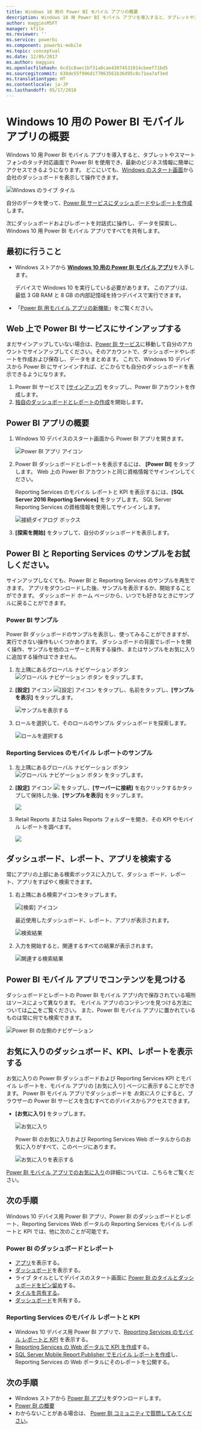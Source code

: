 ```yaml
---
title: Windows 10 用の Power BI モバイル アプリの概要
description: Windows 10 用 Power BI モバイル アプリを導入すると、タブレットやスマート フォンのタッチ対応画面で最新のビジネス情報に簡単にアクセスできます。
author: maggiesMSFT
manager: kfile
ms.reviewer: ''
ms.service: powerbi
ms.component: powerbi-mobile
ms.topic: conceptual
ms.date: 12/05/2017
ms.author: maggies
ms.openlocfilehash: 6cd1c8aec1bf31a8cae43074531014cbeef71bd5
ms.sourcegitcommit: 638de55f996d177063561b36d95c8c71ea7af3ed
ms.translationtype: HT
ms.contentlocale: ja-JP
ms.lasthandoff: 05/17/2018
---
```

# <a name="get-started-with-the-power-bi-mobile-app-for-windows-10"></a>Windows 10 用の Power BI モバイル アプリの概要
Windows 10 用 Power BI モバイル アプリを導入すると、タブレットやスマート フォンのタッチ対応画面で Power BI を使用でき、最新のビジネス情報に簡単にアクセスできるようになります。 どこにいても、[Windows のスタート画面](mobile-pin-dashboard-start-screen-windows-10-phone-app.md)から会社のダッシュボードを表示して操作できます。

![Windows のライブ タイル](media/mobile-windows-10-phone-app-get-started/pbi_win10_livetile.gif)

自分のデータを使って、[Power BI サービスにダッシュボードやレポートを作成](service-get-started.md)します。 

次にダッシュボードおよびレポートを対話式に操作し、データを探索し、Windows 10 用 Power BI モバイル アプリですべてを共有します。

## <a name="first-things-first"></a>最初に行うこと
* Windows ストアから [**Windows 10 用の Power BI モバイル アプリ**](http://go.microsoft.com/fwlink/?LinkID=526478)を入手します。
  
  デバイスで Windows 10 を実行している必要があります。 このアプリは、最低 3 GB RAM と 8 GB の内部記憶域を持つデバイスで実行できます。
   
* 「[Power BI 用モバイル アプリの新機能](mobile-whats-new-in-the-mobile-apps.md)」をご覧ください。

## <a name="sign-up-for-the-power-bi-service-on-the-web"></a>Web 上で Power BI サービスにサインアップする
まだサインアップしていない場合は、[Power BI サービス](http://powerbi.com/)に移動して自分のアカウントでサインアップしてください。そのアカウントで、ダッシュボードやレポートを作成および保存し、データをまとめます。 これで、Windows 10 デバイスから Power BI にサインインすれば、どこからでも自分のダッシュボードを表示できるようになります。

1. Power BI サービスで [[サインアップ]](http://go.microsoft.com/fwlink/?LinkID=513879) をタップし、Power BI アカウントを作成します。
2. [独自のダッシュボードとレポートの作成](service-get-started.md)を開始します。

## <a name="get-started-with-the-power-bi-app"></a>Power BI アプリの概要
1. Windows 10 デバイスのスタート画面から Power BI アプリを開きます。
   
   ![Power BI アプリ アイコン](media/mobile-windows-10-phone-app-get-started/pbi_win10ph_appiconsm.png)
2. Power BI ダッシュボードとレポートを表示するには、 **[Power BI]** をタップします。 Web 上の Power BI アカウントと同じ資格情報でサインインしてください。 
   
   Reporting Services のモバイル レポートと KPI を表示するには、**[SQL Server 2016 Reporting Services]** をタップします。 SQL Server Reporting Services の資格情報を使用してサインインします。
   
   ![接続ダイアログ ボックス](media/mobile-windows-10-phone-app-get-started/power-bi-windows-10-connect.png)
3. **[探索を開始]**  をタップして、自分のダッシュボードを表示します。

## <a name="try-the-power-bi-and-reporting-services-samples"></a>Power BI と Reporting Services のサンプルをお試しください。
サインアップしなくても、Power BI と Reporting Services のサンプルを再生できます。 アプリをダウンロードした後、サンプルを表示するか、開始することができます。 ダッシュボード ホーム ページから、いつでも好きなときにサンプルに戻ることができます。

### <a name="power-bi-samples"></a>Power BI サンプル
Power BI ダッシュボードのサンプルを表示し、使ってみることができますが、実行できない操作もいくつかあります。 ダッシュボードの背面でレポートを開く操作、サンプルを他のユーザーと共有する操作、またはサンプルをお気に入りに追加する操作はできません。

1. 左上隅にあるグローバル ナビゲーション ボタン ![グローバル ナビゲーション ボタン](media/mobile-windows-10-phone-app-get-started/power-bi-windows-10-navigation-icon.png) をタップします。
2. **[設定]** アイコン ![[設定] アイコン](media/mobile-windows-10-phone-app-get-started/power-bi-win10-settings-icon.png) をタップし、名前をタップし、**[サンプルを表示]** をタップします。
   
   ![サンプルを表示する](media/mobile-windows-10-phone-app-get-started/power-bi-win10-view-samples.png)
3. ロールを選択して、そのロールのサンプル ダッシュボードを探索します。  
   
   ![ロールを選択する](media/mobile-windows-10-phone-app-get-started/power-bi-win10-samples.png)

### <a name="reporting-services-mobile-report-samples"></a>Reporting Services のモバイル レポートのサンプル
1. 左上隅にあるグローバル ナビゲーション ボタン ![グローバル ナビゲーション ボタン](media/mobile-windows-10-phone-app-get-started/power-bi-windows-10-navigation-icon.png) をタップします。
2. **[設定]** アイコン ![](media/mobile-windows-10-phone-app-get-started/power-bi-win10-settings-icon.png) をタップし、**[サーバーに接続]** を右クリックするかタップして保持した後、**[サンプルを表示]** をタップします。
   
   ![](media/mobile-windows-10-phone-app-get-started/power-bi-win10-connect-ssrs-samples.png)
3. Retail Reports または Sales Reports フォルダーを開き、その KPI やモバイル レポートを調べます。
   
   ![](media/mobile-windows-10-phone-app-get-started/power-bi-win10-ssrs-sample-kpis.png)

## <a name="search-for-dashboards-reports-and-apps"></a>ダッシュボード、レポート、アプリを検索する
常にアプリの上部にある検索ボックスに入力して、ダッシュ ボード、レポート、アプリをすばやく検索できます。

1. 右上隅にある検索アイコンをタップします。
   
   ![[検索] アイコン](media/mobile-windows-10-phone-app-get-started/pbi_win10ph_searchbarbrdr.png)
   
   最近使用したダッシュボード、レポート、アプリが表示されます。
   
   ![検索結果](media/mobile-windows-10-phone-app-get-started/pbi_win10_searchrecent.png)
2. 入力を開始すると、関連するすべての結果が表示されます。
   
   ![関連する検索結果](media/mobile-windows-10-phone-app-get-started/pbi_win10_search_m.png)

## <a name="find-your-content-in-the-power-bi-mobile-apps"></a>Power BI モバイル アプリでコンテンツを見つける
ダッシュボードとレポートの Power BI モバイル アプリ内で保存されている場所はソースによって異なります。 モバイル アプリのコンテンツを見つける方法については[ここ](mobile-apps-find-content-mobile-devices.md)をご覧ください。 また、Power BI モバイル アプリに置かれているものは常に何でも検索できます。 

![Power BI の左側のナビゲーション](media/mobile-windows-10-phone-app-get-started/power-bi-win10-left-nav.png)

## <a name="view-your-favorite-dashboards-kpis-and-reports"></a>お気に入りのダッシュボード、KPI、レポートを表示する
お気に入りの Power BI ダッシュボードおよび Reporting Services KPI とモバイル レポートを、モバイル アプリの [お気に入り] ページに表示することができます。 Power BI モバイル アプリでダッシュボードを *お気に入り* にすると、ブラウザーの Power BI サービスを含むすべてのデバイスからアクセスできます。 

* **[お気に入り]** をタップします。
  
   ![お気に入り](media/mobile-windows-10-phone-app-get-started/power-bi-win10-favorite-menu.png)
  
   Power BI のお気に入りおよび Reporting Services Web ポータルからのお気に入りがすべて、このページにあります。
  
   ![お気に入りを表示する](media/mobile-windows-10-phone-app-get-started/power-bi-win10-favorites.png)

[Power BI モバイル アプリでのお気に入り](mobile-apps-favorites.md)の詳細については、こちらをご覧ください。

## <a name="next-steps"></a>次の手順
Windows 10 デバイス用 Power BI アプリ、Power BI のダッシュボードとレポート、Reporting Services Web ポータルの Reporting Services モバイル レポートと KPI では、他に次のことが可能です。

### <a name="power-bi-dashboards-and-reports"></a>Power BI のダッシュボードとレポート
* [アプリ](service-install-use-apps.md)を表示する。
* [ダッシュボード](mobile-apps-view-dashboard.md)を表示する。
* ライブ タイルとしてデバイスのスタート画面に [Power BI のタイルとダッシュボードをピン留め](mobile-pin-dashboard-start-screen-windows-10-phone-app.md)する。
* [タイルを共有する](mobile-share-tile-windows-10-phone-app.md)。
* [ダッシュボード](mobile-share-dashboard-from-the-mobile-apps.md)を共有する。

### <a name="reporting-services-mobile-reports-and-kpis"></a>Reporting Services のモバイル レポートと KPI
* Windows 10 デバイス用 Power BI アプリで、[Reporting Services のモバイル レポートと KPI](mobile-app-windows-10-ssrs-kpis-mobile-reports.md) を表示する。
* [Reporting Services の Web ポータルで KPI を作成](https://msdn.microsoft.com/library/mt683632.aspx)する。
* [SQL Server Mobile Report Publisher でモバイル レポートを作成](https://msdn.microsoft.com/library/mt652547.aspx)し、Reporting Services の Web ポータルにそのレポートを公開する。

## <a name="next-steps"></a>次の手順
* Windows ストアから [Power BI アプリ](http://go.microsoft.com/fwlink/?LinkID=526478)をダウンロードします。  
* [Power BI の概要](service-get-started.md)
* わからないことがある場合は、 [Power BI コミュニティで質問してみてください](http://community.powerbi.com/)。

